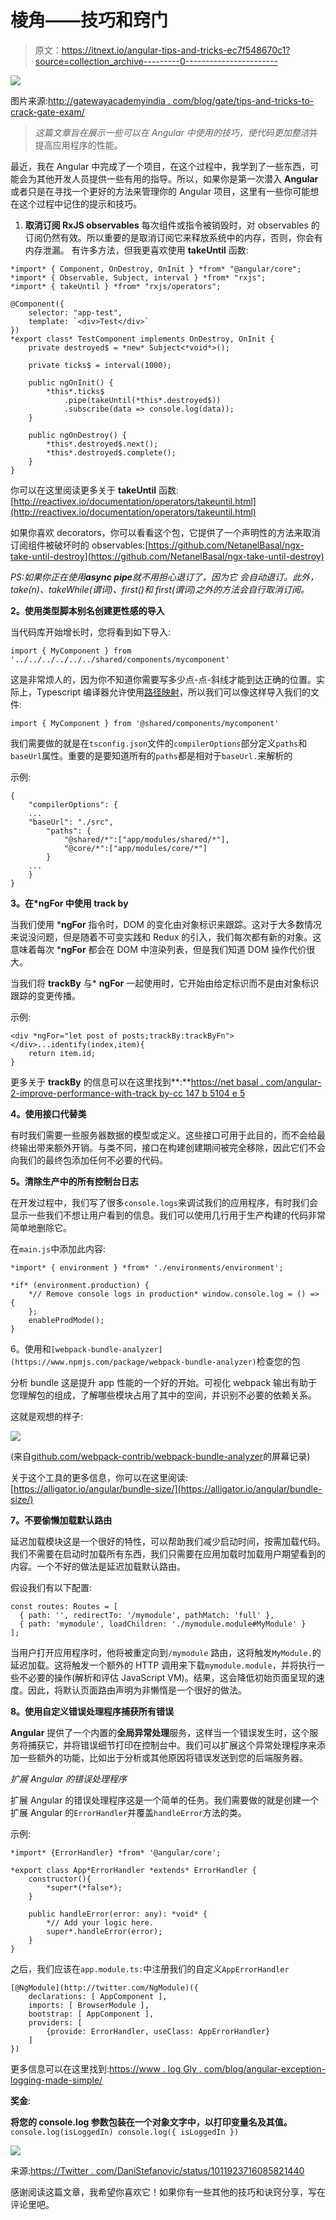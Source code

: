 # 棱角——技巧和窍门

> 原文：<https://itnext.io/angular-tips-and-tricks-ec7f548670c1?source=collection_archive---------0----------------------->

![](img/6f69727a298f7d36033522357bdb8119.png)

图片来源:[http://gatewayacademyindia . com/blog/gate/tips-and-tricks-to-crack-gate-exam/](http://gatewayacademyindia.com/blog/gate/tips-and-tricks-to-crack-gate-exam/)

> *这篇文章旨在展示一些可以在 Angular 中使用的技巧，使代码更加整洁*并提高应用程序的性能。

最近，我在 Angular 中完成了一个项目，在这个过程中，我学到了一些东西，可能会为其他开发人员提供一些有用的指导。所以，如果你是第一次潜入 **Angular** 或者只是在寻找一个更好的方法来管理你的 Angular 项目，这里有一些你可能想在这个过程中记住的提示和技巧。

1.  **取消订阅 RxJS observables** 每次组件或指令被销毁时，对 observables 的订阅仍然有效。所以重要的是取消订阅它来释放系统中的内存，否则，你会有内存泄漏。
    有许多方法，但我更喜欢使用 **takeUntil** 函数:

```
*import* { Component, OnDestroy, OnInit } *from* "@angular/core";
*import* { Observable, Subject, interval } *from* "rxjs";
*import* { takeUntil } *from* "rxjs/operators";

@Component({
    selector: "app-test",
    template: `<div>Test</div>`
})
*export class* TestComponent implements OnDestroy, OnInit {
    private destroyed$ = *new* Subject<*void*>();

    private ticks$ = interval(1000);

    public ngOnInit() {
        *this*.ticks$
            .pipe(takeUntil(*this*.destroyed$))
            .subscribe(data => console.log(data));
    }

    public ngOnDestroy() {
        *this*.destroyed$.next();
        *this*.destroyed$.complete();
    }
}
```

你可以在这里阅读更多关于 **takeUntil** 函数:[http://reactivex.io/documentation/operators/takeuntil.html](http://reactivex.io/documentation/operators/takeuntil.html)

如果你喜欢 decorators，你可以看看这个包，它提供了一个声明性的方法来取消订阅组件被破坏时的 observables:[https://github.com/NetanelBasal/ngx-take-until-destroy](https://github.com/NetanelBasal/ngx-take-until-destroy)

*PS:如果你正在使用****async pipe****就不用担心退订了，因为它* *会自动退订。此外，take(n)、takeWhile(谓词)、first()和 first(谓词)之外的方法会自行取消订阅。*

**2。使用类型脚本别名创建更性感的导入**

当代码库开始增长时，您将看到如下导入:

```
import { MyComponent } from '../../../../../../shared/components/mycomponent'
```

这是非常烦人的，因为你不知道你需要写多少点-点-斜线才能到达正确的位置。实际上，Typescript 编译器允许使用[路径映射](https://www.typescriptlang.org/docs/handbook/module-resolution.html)，所以我们可以像这样导入我们的文件:

```
import { MyComponent } from '@shared/components/mycomponent'
```

我们需要做的就是在`tsconfig.json`文件的`compilerOptions`部分定义`paths`和`baseUrl`属性。重要的是要知道所有的`paths`都是相对于`baseUrl.`来解析的

示例:

```
{
    "compilerOptions": {
    ...
    "baseUrl": "./src",
        "paths": {
            "@shared/*":["app/modules/shared/*"],
            "@core/*":["app/modules/core/*"]
        }
    ...
    }
}
```

**3。在*ngFor 中使用 track by**

当我们使用 ***ngFor** 指令时，DOM 的变化由对象标识来跟踪。这对于大多数情况来说没问题，但是随着不可变实践和 Redux 的引入，我们每次都有新的对象。这意味着每次 ***ngFor** 都会在 DOM 中渲染列表，但是我们知道 DOM 操作代价很大。

当我们将 **trackBy** 与* **ngFor** 一起使用时，它开始由给定标识而不是由对象标识跟踪的变更传播。

示例:

```
<div *ngFor="let post of posts;trackBy:trackByFn"></div>...identify(index,item){
    return item.id;
}
```

更多关于 **trackBy** 的信息可以在这里找到**:**[https://net basal . com/angular-2-improve-performance-with-track by-cc 147 b 5104 e 5](https://netbasal.com/angular-2-improve-performance-with-trackby-cc147b5104e5)

**4。使用接口代替类**

有时我们需要一些服务器数据的模型或定义。这些接口可用于此目的，而不会给最终输出带来额外开销。与类不同，接口在构建创建期间被完全移除，因此它们不会向我们的最终包添加任何不必要的代码。

**5。清除生产中的所有控制台日志**

在开发过程中，我们写了很多`console.logs`来调试我们的应用程序，有时我们会显示一些我们不想让用户看到的信息。我们可以使用几行用于生产构建的代码非常简单地删除它。

在`main.js`中添加此内容:

```
*import* { environment } *from* './environments/environment';

*if* (environment.production) {
    *// Remove console logs in production* window.console.log = () => {
    };
    enableProdMode();
}
```

6。使用和`[webpack-bundle-analyzer](https://www.npmjs.com/package/webpack-bundle-analyzer)`检查您的包

分析 bundle 这是提升 app 性能的一个好的开始。可视化 webpack 输出有助于您理解包的组成，了解哪些模块占用了其中的空间，并识别不必要的依赖关系。

这就是观想的样子:

![](img/32c44fff422110094f27e11d34ee68b8.png)

(来自[github.com/webpack-contrib/webpack-bundle-analyzer](https://github.com/webpack-contrib/webpack-bundle-analyzer)的屏幕记录)

关于这个工具的更多信息，你可以在这里阅读:[https://alligator.io/angular/bundle-size/](https://alligator.io/angular/bundle-size/)

**7。不要偷懒加载默认路由**

延迟加载模块这是一个很好的特性，可以帮助我们减少启动时间，按需加载代码。我们不需要在启动时加载所有东西，我们只需要在应用加载时加载用户期望看到的内容。一个不好的做法是延迟加载默认路由。

假设我们有以下配置:

```
const routes: Routes = [
  { path: '', redirectTo: '/mymodule', pathMatch: 'full' },
  { path: 'mymodule', loadChildren: './mymodule.module#MyModule' }
];
```

当用户打开应用程序时，他将被重定向到`/mymodule` 路由，这将触发`MyModule.`的延迟加载。这将触发一个额外的 HTTP 调用来下载`mymodule.module`，并将执行一些不必要的操作(解析和评估 JavaScript VM)。结果，这会降低初始页面呈现的速度。因此，将默认页面路由声明为非懒惰是一个很好的做法。

**8。使用自定义错误处理程序捕获所有错误**

**Angular** 提供了一个内置的**全局异常处理**服务，这样当一个错误发生时，这个服务将捕获它，并将错误细节打印在控制台中。我们可以扩展这个异常处理程序来添加一些额外的功能，比如出于分析或其他原因将错误发送到您的后端服务器。

*扩展 Angular 的错误处理程序*

扩展 Angular 的错误处理程序这是一个简单的任务。我们需要做的就是创建一个扩展 Angular 的`ErrorHandler`并覆盖`handleError`方法的类。

示例:

```
*import* {ErrorHandler} *from* '@angular/core';

*export class App*ErrorHandler *extends* ErrorHandler {
    constructor(){
        *super*(*false*);
    }

    public handleError(error: any): *void* {
        *// Add your logic here.
        super*.handleError(error);
    }
}
```

之后，我们应该在`app.module.ts:`中注册我们的自定义`AppErrorHandler`

```
[@NgModule](http://twitter.com/NgModule)({
    declarations: [ AppComponent ],
    imports: [ BrowserModule ],
    bootstrap: [ AppComponent ],
    providers: [
        {provide: ErrorHandler, useClass: AppErrorHandler}
    ]
})
```

更多信息可以在这里找到:[https://www . log Gly . com/blog/angular-exception-logging-made-simple/](https://www.loggly.com/blog/angular-exception-logging-made-simple/)

**奖金**:

**将您的 console.log 参数包装在一个对象文字中，以打印变量名及其值。**
`console.log(isLoggedIn)
console.log({ isLoggedIn })`

![](img/8ac9e1bbf47b3e17b6ffee99441b63a2.png)

来源:[https://Twitter . com/DaniStefanovic/status/1011923716085821440](https://twitter.com/DaniStefanovic/status/1011923716085821440)

感谢阅读这篇文章，我希望你喜欢它！如果你有一些其他的技巧和诀窍分享，写在评论里吧。